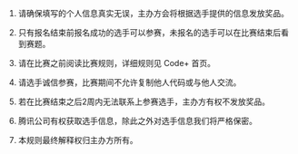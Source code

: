 1. 请确保填写的个人信息真实无误，主办方会将根据选手提供的信息发放奖品。

1. 只有报名结束前报名成功的选手可以参赛，未报名的选手可以在比赛结束后看到赛题。

1. 请在比赛之前阅读比赛规则，详细规则见 Code+ 首页。

1. 请选手诚信参赛，比赛期间不允许复制他人代码或与他人交流。

1. 若在比赛结束之后2周内无法联系上参赛选手，主办方有权不发放奖品。

1. 腾讯公司有权获取选手信息，除此之外对选手信息我们将严格保密。

1. 本规则最终解释权归主办方所有。
